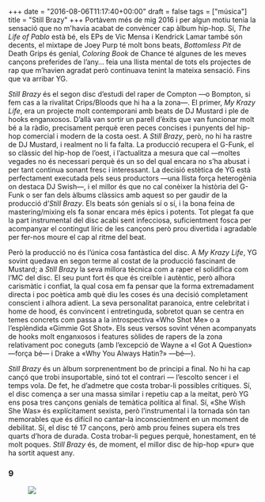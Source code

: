 +++
date = "2016-08-06T11:17:40+00:00"
draft = false
tags = ["música"]
title = "Still Brazy"
+++
Port&agrave;vem m&eacute;s de mig 2016 i per algun motiu tenia la sensaci&oacute; que no m'havia acabat de conv&egrave;ncer cap &agrave;lbum hip-hop. S&iacute;, *The Life of Pablo* est&agrave; b&eacute;, els EPs de Vic Mensa i Kendrick Lamar tamb&eacute; s&oacute;n decents, el mixtape de Joey Purp t&eacute; molt bons beats, *Bottomless Pit* de Death Grips &eacute;s genial, *Coloring Book* de Chance t&eacute; algunes de les meves can&ccedil;ons preferides de l&rsquo;any&hellip; feia una llista mental de tots els projectes de rap que m&rsquo;havien agradat per&ograve; continuava tenint la mateixa sensaci&oacute;. Fins que va arribar YG.

<!-- more -->

*Still Brazy* &eacute;s el segon disc d&rsquo;estudi del raper de Compton &mdash;o Bompton, si fem cas a la rivalitat Crips/Bloods que hi ha a la zona&mdash;. El primer, *My Krazy Life*, era un projecte molt contemporani amb beats de DJ Mustard i ple de hooks enganxosos. D&rsquo;all&agrave; van sortir un parell d&rsquo;&egrave;xits que van funcionar molt b&eacute; a la r&agrave;dio, precisament perqu&egrave; eren peces concises i punyents del hip-hop comercial i modern de la costa oest. A *Still Brazy*, per&ograve;, no hi ha rastre de DJ Mustard, i realment no li fa falta. La producci&oacute; recupera el G-Funk, el so cl&agrave;ssic del hip-hop de l&rsquo;oest, i l&rsquo;actualitza a mesura que cal &mdash;moltes vegades no &eacute;s necessari perqu&egrave; &eacute;s un so del qual encara no s&rsquo;ha abusat i per tant continua sonant fresc i interessant. La decisi&oacute; est&egrave;tica de YG est&agrave; perfectament executada pels seus productors &mdash;una llista for&ccedil;a heterog&egrave;nia on destaca DJ Swish&mdash;, i el millor &eacute;s que no cal con&egrave;ixer la hist&ograve;ria del G-Funk o ser fan dels &agrave;lbums cl&agrave;ssics amb aquest so per gaudir de la producci&oacute; d&rsquo;*Still Brazy*. Els beats s&oacute;n genials s&iacute; o s&iacute;, i la bona feina de mastering/mixing els fa sonar encara m&eacute;s &egrave;pics i potents. Tot plegat fa que la part instrumental del disc acabi sent infecciosa, suficientment fosca per acompanyar el contingut l&iacute;ric de les can&ccedil;ons per&ograve; prou divertida i agradable per fer-nos moure el cap al ritme del beat.

Per&ograve; la producci&oacute; no &eacute;s l&rsquo;&uacute;nica cosa fant&agrave;stica del disc. A *My Krazy Life*, YG sovint quedava en segon terme al costat de la producci&oacute; fascinant de Mustard; a *Still Brazy* la seva millora t&egrave;cnica com a raper el solidifica com l&rsquo;MC del disc. El seu punt fort &eacute;s que &eacute;s cre&iuml;ble i aut&egrave;ntic, per&ograve; alhora carism&agrave;tic i confiat, la qual cosa em fa pensar que la forma extremadament directa i poc po&egrave;tica amb qu&egrave; diu les coses &eacute;s una decisi&oacute; completament conscient i alhora adient. La seva personalitat paranoica, entre celebritat i home de hood, &eacute;s convincent i entretinguda, sobretot quan se centra en temes concrets com passa a la introspectiva &laquo;Who Shot Me&raquo; o a l&rsquo;espl&egrave;ndida &laquo;Gimmie Got Shot&raquo;. Els seus versos sovint v&eacute;nen acompanyats de hooks molt enganxosos i features s&ograve;lides de rapers de la zona relativament poc coneguts (amb l&rsquo;excepci&oacute; de Wayne a &laquo;I Got A Question&raquo; &mdash;for&ccedil;a b&eacute;&mdash; i Drake a &laquo;Why You Always Hatin?&raquo; &mdash;b&eacute;&mdash;). 

*Still Brazy* &eacute;s un &agrave;lbum sorprenentment bo de principi a final. No hi ha cap can&ccedil;&oacute; que trobi insuportable, sin&oacute; tot el contrari &mdash; l&rsquo;escolto sencer i el temps vola. De fet, he d&rsquo;admetre que costa trobar-li possibles cr&iacute;tiques. S&iacute;, el disc comen&ccedil;a a ser una massa similar i repetiu cap a la meitat, per&ograve; YG ens posa tres can&ccedil;ons genials de tem&agrave;tica pol&iacute;tica al final. S&iacute;, &laquo;She Wish She Was&raquo; &eacute;s expl&iacute;citament sexista, per&ograve; l&rsquo;instrumental i la tornada s&oacute;n tan memorables que &eacute;s dif&iacute;cil no cantar-la inconscientment en un moment de debilitat. S&iacute;, el disc t&eacute; 17 can&ccedil;ons, per&ograve; amb prou feines supera els tres quarts d&rsquo;hora de durada. Costa trobar-li pegues perqu&egrave;, honestament, en t&eacute; molt poques. *Still Brazy* &eacute;s, de moment, el millor disc de hip-hop &laquo;pur&raquo; que ha sortit aquest any.

### 9

<figure class="tmblr-full" data-orig-height="548" data-orig-width="1200" data-orig-src="https://65.media.tumblr.com/9a0dec976bc204aadbaf4383a115be27/tumblr_ocxn0aEmlP1u00ofno6_1280.png"><img id="splashFade" src="https://78.media.tumblr.com/a3a815b2b3e0ba7714d2812202a01dbe/tumblr_inline_p7ycctgpVw1rf46cf_540.png" data-orig-height="548" data-orig-width="1200" data-orig-src="https://65.media.tumblr.com/9a0dec976bc204aadbaf4383a115be27/tumblr_ocxn0aEmlP1u00ofno6_1280.png"></figure>